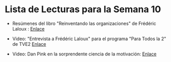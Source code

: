 # Lista de Lecturas para la Semana 10

- Resúmenes del libro "Reinventando las organizaciones" de Frédéric Laloux : [Enlace](
http://blog.futurodeltrabajo.com/2016/07/reinventar-las-organizaciones.html)

- Video: "Entrevista a Frédéric Laloux" para el programa "Para Todos la 2" de TVE2 [Enlace](https://www.youtube.com/watch?v=2LhPJa_uqaU)

- Video: Dan Pink en la sorprendente ciencia de la motivación: [Enlace](https://www.youtube.com/watch?v=1ipQG6b9x7o)